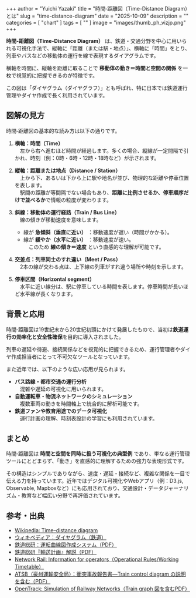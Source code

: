 +++
author = "Yuichi Yazaki"
title = "時間‐距離図（Time-Distance Diagram）とは"
slug = "time-distance-diagram"
date = "2025-10-09"
description = ""
categories = [
    "chart"
]
tags = [
    ""
]
image = "images/thumb_ph_vizjp.png"
+++

**時間‐距離図（Time-Distance Diagram）** は、鉄道・交通分野を中心に用いられる可視化手法で、縦軸に「距離（または駅・地点）」、横軸に「時間」をとり、列車やバスなどの移動体の運行を線で表現するダイアグラムです。

横軸を時間に、縦軸を距離に取ることで **移動体の動き＝時間と空間の関係** を一枚で視覚的に把握できるのが特徴です。

この図は「ダイヤグラム（ダイヤグラフ）」とも呼ばれ、特に日本では鉄道運行管理やダイヤ作成で長く利用されています。

<!--more-->


## 図解の見方

時間‐距離図の基本的な読み方は以下の通りです。

1. **横軸：時間（Time）**  
　左から右へ進むほど時間が経過します。多くの場合、縦線が一定間隔で引かれ、時刻（例：0時・6時・12時・18時など）が示されます。

2. **縦軸：距離または地点（Distance / Station）**  
　上から下、あるいは下から上に駅や地名が並び、物理的な距離や停車位置を表します。  
　駅間の距離が等間隔でない場合もあり、**距離に比例させるか、停車順序だけで並べるか**で情報の粒度が変わります。

3. **斜線：移動体の運行経路（Train / Bus Line）**  
　線の傾きが移動速度を意味します。  
    - 線が **急傾斜（垂直に近い）** ：移動速度が遅い（時間がかかる）。  
    - 線が **緩やか（水平に近い）** ：移動速度が速い。  
　このため **線の傾き＝速度** という直感的な理解が可能です。

4. **交差点：列車同士のすれ違い（Meet / Pass）**  
　2本の線が交わる点は、上下線の列車がすれ違う場所や時刻を示します。

5. **停車区間（Horizontal segment）**  
　水平に近い線分は、駅に停車している時間を表します。停車時間が長いほど水平線が長くなります。



## 背景と応用

時間‐距離図は19世紀末から20世紀初頭にかけて発展したもので、当初は**鉄道運行の効率化と安全性確保**を目的に導入されました。

列車の遅延や待避、接続関係などを視覚的に把握できるため、運行管理者やダイヤ作成担当者にとって不可欠なツールとなっています。

また近年では、以下のような広い応用が見られます。

- **バス路線・都市交通の運行分析**  
　混雑や遅延の可視化に用いられます。
- **自動運転車・物流ネットワークのシミュレーション**  
　複数車両の動きを時間軸上で統合的に解析可能です。
- **鉄道ファンや教育用途でのデータ可視化**  
　運行計画の理解、時刻表設計の学習にも利用されています。



## まとめ

時間‐距離図は **時間と空間を同時に扱う可視化の典型例** であり、単なる運行管理ツールにとどまらず、「動き」を直感的に理解するための強力な表現形式です。

その構造はシンプルでありながら、速度・遅延・接続など、複雑な関係を一目で伝える力を持っています。近年ではデジタル可視化やWebアプリ（例：D3.js, Observable, Mapboxなど）にも応用されており、交通設計・データジャーナリズム・教育など幅広い分野で再評価されています。



## 参考・出典

- [Wikipedia: Time–distance diagram](https://en.wikipedia.org/wiki/Time%E2%80%93distance_diagram)
- [ウィキペディア：ダイヤグラム（鉄道）](https://ja.wikipedia.org/wiki/%E3%83%80%E3%82%A4%E3%83%A4%E3%82%B0%E3%83%A9%E3%83%A0)
- [鉄道総研：運転曲線図作成システム（PDF）](https://www.rtri.or.jp/sales/pdf/pamph_201610_transport.pdf)
- [鉄道総研『輸送計画』解説（PDF）](https://bunken.rtri.or.jp/doc/fileDown.jsp?RairacID=0004003869)
- [Network Rail: Information for operators（Operational Rules/Working Timetable）](https://www.networkrail.co.uk/industry-and-commercial/information-for-operators/)
- [ATSB（豪州運輸安全局）：衝突事故報告書—Train control diagram の説明を含む（PDF）](https://www.atsb.gov.au/sites/default/files/media/1540704/rair2005005_001.pdf)
- [OpenTrack: Simulation of Railway Networks（Train graph 図を含むPDF）](https://www.opentrack.ch/opentrack/downloads/OpenTrack.Info_EN.pdf)